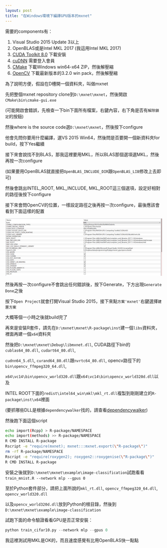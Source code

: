 ```yaml
---
layout: post
title: "在Windows環境下編譯GPU版本的mxnet"
---
```


需要的components有：

1. Visual Studio 2015 Update 3以上
2. OpenBLAS或是Intel MKL 2017 (我這用Intel MKL 2017)
3. [CUDA Toolkit 8.0](https://developer.nvidia.com/cuda-toolkit) 下載安裝
4. [cuDNN](https://developer.nvidia.com/cudnn) 需要登入會員
5. [CMake](https://cmake.org/download/) 下載Windows win64-x64 ZIP，然後解壓縮
5. [OpenCV](http://opencv.org/releases.html) 下載最新版本的3.2.0 win pack，然後解壓縮

為了說明方便，假設在D槽開一個資料夾，叫做mxnet

先把整個mxnet repository clone到`D:\mxnet\mxnet`，然後開啟`CMake\bin\cmake-gui.exe`

(可能開啟會錯誤，先檢查一下bin下面所有檔案，右鍵內容，右下角是否有`解除鎖定`的按鈕)

然後where is the source code選`D:\mxnet\mxnet`，然後按下configure

他會先問你要用什麼編譯，選VS 2015 Win64，然後問是否要開一個新資料夾for build，按下Yes繼續

接下來會說找不到BLAS，那我這裡要用MKL，所以BLAS那個選項選MKL，然後再按一次configure

(如果要用OpenBLAS就直接把`OpenBLAS_INCLUDE_DIR`跟`OpenBLAS_LIB`修改上去即可)

然後會跳出INTEL_ROOT, MKL_INCLUDE, MKL_ROOT這三個選項，設定好相對的路徑後按下configure

接下來會問OpenCV的位置，一樣設定路徑之後再按一次configure，最後應該會看到下面這樣的配置

![](/images/cmake-setup.PNG)

然後再按一次configure不會跳出任何錯誤後，按下Generate，下方出現`Generate Done`之後

按下`Open Project`就會打開Visual Studio 2015，接下來點`方案'mxnet'`右鍵選擇`建置方案`

大概等個一小時之後就build完了


再來是安裝R套件，請先在`D:\mxnet\mxnet\R-package\inst`建一個`libs`資料夾，裡面再建一個`x64`資料夾

然後把`D:\mxnet\mxnet\Debug\libmxnet.dll`, CUDA路徑下bin的`cublas64_80.dll`, `cudart64_80.dll`, 

`cudnn64_5.dll`, `curand64_80.dll`跟`nvrtc64_80.dll`, opencv路徑下的`bin\opencv_ffmpeg320_64.dll`,

`x64\vc14\bin\opencv_world320.dll`跟`x64\vc14\bin\opencv_world320d.dll`以及

INTEL ROOT下面的`redist\intel64_win\mkl\mkl_rt.dll`複製到剛剛建立的`R-package\inst\x64`裡面

(要抓哪些DLL是根據`dependencywalker`找的，請查看[dependencywalker](http://dependencywalker.com/))

然後跑下面這個script

``` bash
echo import(Rcpp) > R-package/NAMESPACE
echo import(methods) >> R-package/NAMESPACE
R CMD INSTALL R-package
Rscript -e "require(mxnet); mxnet:::mxnet.export(\"R-package\")"
rm -rf R-package/NAMESPACE
Rscript -e "require(roxygen2); roxygen2::roxygenise(\"R-package\")"
R CMD INSTALL R-package
```

安裝之後就到`D:\mxnet\mxnet\example\image-classification`試跑看看`train_mnist.R --network mlp --gpus 0`


至於Python套件部分，請把上面所說的`mkl_rt.dll`, `opencv_ffmpeg320_64.dll`, `opencv_world320.dll`

以及`opencv_world320d.dll`放到Python的根目錄，然後到`D:\mxnet\mxnet\example\image-classification`

試跑下面的命令驗證看看GPU是否正常安裝：

``` python
python train_cifar10.py --network mlp --gpus 0
```

我這裡測試用MKL是OK的，而且速度感覺有比用OpenBLAS快一點點
